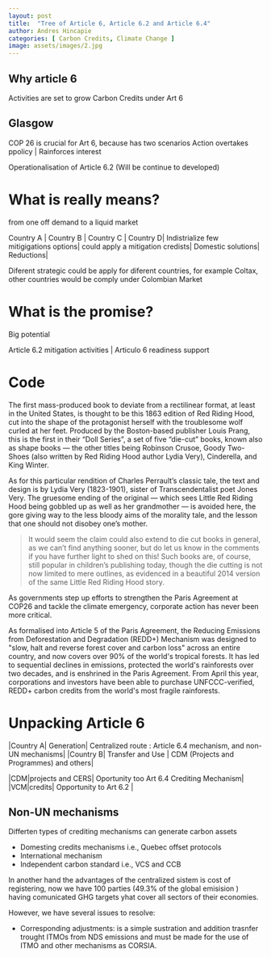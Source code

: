 ```yaml
---
layout: post
title:  "Tree of Article 6, Article 6.2 and Article 6.4"
author: Andres Hincapie
categories: [ Carbon Credits, Climate Change ]
image: assets/images/2.jpg
---
```

## Why article 6
Activities are set to grow
Carbon Credits under Art 6

## Glasgow

COP 26 is crucial for Art 6, because has two scenarios
Action overtakes ppolicy | Rainforces interest 

Operationalisation of Article 6.2 (Will be continue to developed)

# What is really means?

from one off demand to a liquid market

Country A | Country B | Country C | Country D|
Indistrialize few mitigigations options| could apply a mitigation credists| Domestic solutions| Reductions|

Diferent strategic could be apply for diferent countries, for example Coltax, other countries would be comply under Colombian Market

# What is the promise?

Big potential 

Article 6.2 mitigation activities | Articulo 6 readiness support

# Code
The first mass-produced book to deviate from a rectilinear format, at least in the United States, is thought to be this 1863 edition of Red Riding Hood, cut into the shape of the protagonist herself with the troublesome wolf curled at her feet. Produced by the Boston-based publisher Louis Prang, this is the first in their “Doll Series”, a set of five “die-cut” books, known also as shape books — the other titles being Robinson Crusoe, Goody Two-Shoes (also written by Red Riding Hood author Lydia Very), Cinderella, and King Winter. 

As for this particular rendition of Charles Perrault’s classic tale, the text and design is by Lydia Very (1823-1901), sister of Transcendentalist poet Jones Very. The gruesome ending of the original — which sees Little Red Riding Hood being gobbled up as well as her grandmother — is avoided here, the gore giving way to the less bloody aims of the morality tale, and the lesson that one should not disobey one’s mother.

> It would seem the claim could also extend to die cut books in general, as we can’t find anything sooner, but do let us know in the comments if you have further light to shed on this! Such books are, of course, still popular in children’s publishing today, though the die cutting is not now limited to mere outlines, as evidenced in a beautiful 2014 version of the same Little Red Riding Hood story. 


As governments step up efforts to strengthen the Paris Agreement at COP26 and tackle the climate emergency, corporate action has never been more critical.

As formalised into Article 5 of the Paris Agreement, the Reducing Emissions from Deforestation and Degradation (REDD+) Mechanism was designed to "slow, halt and reverse forest cover and carbon loss" across an entire country, and now covers over 90% of the world's tropical forests. It has led to sequential declines in emissions, protected the world's rainforests over two decades, and is enshrined in the Paris Agreement. From April this year, corporations and investors have been able to purchase UNFCCC-verified, REDD+ carbon credits from the world's most fragile rainforests. 

# Unpacking Article 6

|Country A| Generation| Centralized route : Article 6.4 mechanism, and non-UN mechanisms|
|Country B| Transfer and Use | CDM (Projects and Programmes) and others|

|CDM|projects and CERS| Oportunity too Art 6.4 Crediting Mechanism|
|VCM|credits| Opportunity to Art 6.2 |

## Non-UN mechanisms
Differten types of crediting mechanisms can generate carbon assets
- Domesting credits mechanisms i.e., Quebec offset protocols
- International mechanism
- Independent carbon standard i.e., VCS and CCB

In another hand the advantages of the centralized sistem is cost of registering, now we have 100 parties (49.3% of the global emisision ) having comunicated GHG targets yhat cover all sectors of their economies.

However, we have several issues to resolve:

- Corresponding adjustments: is a simple sustration and addition trasnfer trought ITMOs from NDS emissions and must be made for the use of ITMO and other mechanisms as CORSIA.



